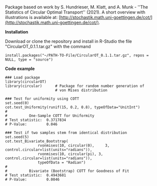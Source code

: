 Package based on work by S. Hundrieser, M. Klatt, and A. Munk - ''The Statistics of Circular Optimal Transport'' (2021). A short overview with illustrations is available at: [http://stochastik.math.uni-goettingen.de/cot/](http://stochastik.math.uni-goettingen.de/cot/). 

**Installation**

Download or clone the repository and install in R-Studio the file "CircularOT_0.1.1.tar.gz" with the command
```
install.packages("~/PATH-TO-File/CircularOT_0.1.1.tar.gz", repos = NULL, type = "source")
```


**Code example**
```
### Load package
library(circularOT)
library(circular)      # Package for random number generation of 
                       # von Mises distribution
                           
### Test for uniformity using COTT
set.seed(0)
cot.test_Uniformity(runif(15, 0.2, 0.8), typeOfData="UnitInt") 
#       
#          One-Sample COTT for Uniformity
# Test statistic:  0.3717834  
# P-Value:         0.046 

### Test if two samples stem from identical distribution
set.seed(5)
cot.test_Bivariate_Bootstrap(
               rvonmises(10, circular(0),     3, control.circular=list(units="radians")), 
               rvonmises(10, circular(pi), 3, control.circular=list(units="radians")), 
               typeOfData = "Radian")
#
#          Bivariate (Bootstrap) COTT for Goodness of Fit
# Test statistic:  0.4943681 
# P-Value:         0.0046
```

